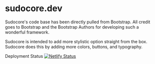 # sudocore.dev

Sudocore's code base has been directly pulled from Bootstrap. All credit goes to Bootstrap and the Bootstrap Authors for developing such a wonderful framework. 

Sudocore is intended to add more stylistic option straight from the box. Sudocore does this by adding more colors, buttons, and typography. 

Deployment Status 
[![Netlify Status](https://api.netlify.com/api/v1/badges/82bcd00e-c894-4ac2-81a7-845553b25b91/deploy-status)](https://app.netlify.com/sites/sudocore/deploys)